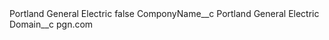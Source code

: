 <?xml version="1.0" encoding="UTF-8"?>
<CustomMetadata xmlns="http://soap.sforce.com/2006/04/metadata" xmlns:xsi="http://www.w3.org/2001/XMLSchema-instance" xmlns:xsd="http://www.w3.org/2001/XMLSchema">
    <label>Portland General Electric</label>
    <protected>false</protected>
    <values>
        <field>ComponyName__c</field>
        <value xsi:type="xsd:string">Portland General Electric</value>
    </values>
    <values>
        <field>Domain__c</field>
        <value xsi:type="xsd:string">pgn.com</value>
    </values>
</CustomMetadata>

